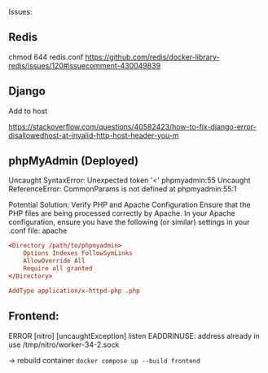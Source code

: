 Issues:

## Redis

chmod 644 redis.conf
<https://github.com/redis/docker-library-redis/issues/120#issuecomment-430049839>

## Django

Add to host

<https://stackoverflow.com/questions/40582423/how-to-fix-django-error-disallowedhost-at-invalid-http-host-header-you-m>

## phpMyAdmin (Deployed)

Uncaught SyntaxError: Unexpected token '<'
phpmyadmin:55 Uncaught ReferenceError: CommonParams is not defined
    at phpmyadmin:55:1

Potential Solution: Verify PHP and Apache Configuration
Ensure that the PHP files are being processed correctly by Apache. In your Apache configuration, ensure you have the following (or similar) settings in your .conf file:
apache

``` conf
<Directory /path/to/phpmyadmin>
    Options Indexes FollowSymLinks
    AllowOverride All
    Require all granted
</Directory>

AddType application/x-httpd-php .php
```



## Frontend:

ERROR  [nitro] [uncaughtException] listen EADDRINUSE: address already in use /tmp/nitro/worker-34-2.sock

-> rebuild container `docker compose up --build frontend`
